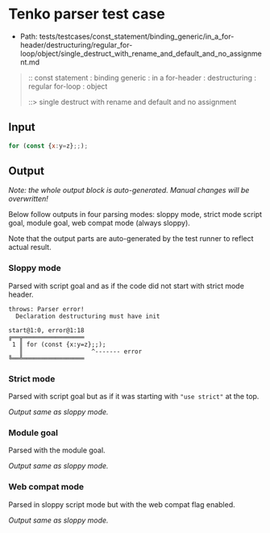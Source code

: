 # Tenko parser test case

- Path: tests/testcases/const_statement/binding_generic/in_a_for-header/destructuring/regular_for-loop/object/single_destruct_with_rename_and_default_and_no_assignment.md

> :: const statement : binding generic : in a for-header : destructuring : regular for-loop : object
>
> ::> single destruct with rename and default and no assignment

## Input

`````js
for (const {x:y=z};;);
`````

## Output

_Note: the whole output block is auto-generated. Manual changes will be overwritten!_

Below follow outputs in four parsing modes: sloppy mode, strict mode script goal, module goal, web compat mode (always sloppy).

Note that the output parts are auto-generated by the test runner to reflect actual result.

### Sloppy mode

Parsed with script goal and as if the code did not start with strict mode header.

`````
throws: Parser error!
  Declaration destructuring must have init

start@1:0, error@1:18
╔══╦═════════════════
 1 ║ for (const {x:y=z};;);
   ║                   ^------- error
╚══╩═════════════════

`````

### Strict mode

Parsed with script goal but as if it was starting with `"use strict"` at the top.

_Output same as sloppy mode._

### Module goal

Parsed with the module goal.

_Output same as sloppy mode._

### Web compat mode

Parsed in sloppy script mode but with the web compat flag enabled.

_Output same as sloppy mode._
